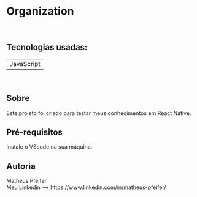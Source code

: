 <h1>Organization</h1>
<br>
<h2>Tecnologias usadas:</h2>
<table>
<td>JavaScript</td>
</table>
<br>
<h2>Sobre</h2>
Este projeto foi criado para testar meus conhecimentos em React Native.
<br>
<h2>Pré-requisitos</h2>
Instale o VScode na sua máquina.
<h2>Autoria</h2>
Matheus Pfeifer<br>
Meu Linkedin --> https://www.linkedin.com/in/matheus-pfeifer/